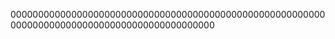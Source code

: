 
0000000000000000000000000000000000000000000000000000000000000000000000000000000000000000000000






















